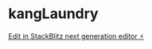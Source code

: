 # kangLaundry

[Edit in StackBlitz next generation editor ⚡️](https://stackblitz.com/~/github.com/oppajono-oss/kangLaundry)